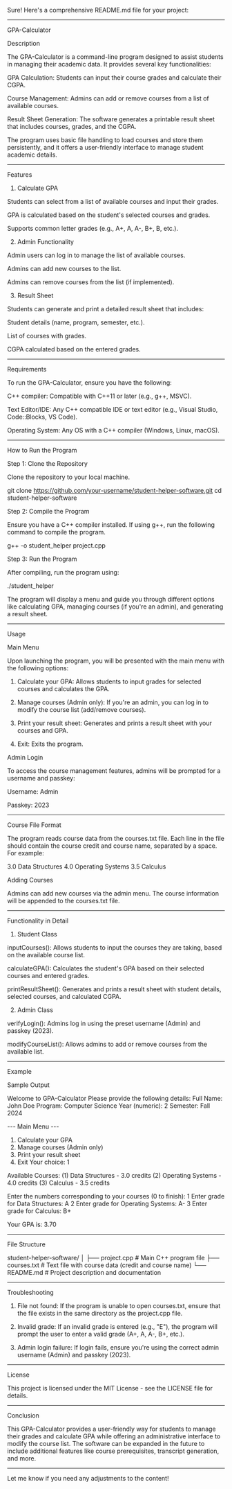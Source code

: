 Sure! Here's a comprehensive README.md file for your project:


---

GPA-Calculator

Description

The GPA-Calculator is a command-line program designed to assist students in managing their academic data. It provides several key functionalities:

GPA Calculation: Students can input their course grades and calculate their CGPA.

Course Management: Admins can add or remove courses from a list of available courses.

Result Sheet Generation: The software generates a printable result sheet that includes courses, grades, and the CGPA.


The program uses basic file handling to load courses and store them persistently, and it offers a user-friendly interface to manage student academic details.


---

Features

1. Calculate GPA

Students can select from a list of available courses and input their grades.

GPA is calculated based on the student's selected courses and grades.

Supports common letter grades (e.g., A+, A, A-, B+, B, etc.).



2. Admin Functionality

Admin users can log in to manage the list of available courses.

Admins can add new courses to the list.

Admins can remove courses from the list (if implemented).



3. Result Sheet

Students can generate and print a detailed result sheet that includes:

Student details (name, program, semester, etc.).

List of courses with grades.

CGPA calculated based on the entered grades.






---

Requirements

To run the GPA-Calculator, ensure you have the following:

C++ compiler: Compatible with C++11 or later (e.g., g++, MSVC).

Text Editor/IDE: Any C++ compatible IDE or text editor (e.g., Visual Studio, Code::Blocks, VS Code).

Operating System: Any OS with a C++ compiler (Windows, Linux, macOS).



---

How to Run the Program

Step 1: Clone the Repository

Clone the repository to your local machine.

git clone https://github.com/your-username/student-helper-software.git
cd student-helper-software

Step 2: Compile the Program

Ensure you have a C++ compiler installed. If using g++, run the following command to compile the program.

g++ -o student_helper project.cpp

Step 3: Run the Program

After compiling, run the program using:

./student_helper

The program will display a menu and guide you through different options like calculating GPA, managing courses (if you're an admin), and generating a result sheet.


---

Usage

Main Menu

Upon launching the program, you will be presented with the main menu with the following options:

1. Calculate your GPA: Allows students to input grades for selected courses and calculates the GPA.


2. Manage courses (Admin only): If you're an admin, you can log in to modify the course list (add/remove courses).


3. Print your result sheet: Generates and prints a result sheet with your courses and GPA.


4. Exit: Exits the program.



Admin Login

To access the course management features, admins will be prompted for a username and passkey:

Username: Admin

Passkey: 2023



---

Course File Format

The program reads course data from the courses.txt file. Each line in the file should contain the course credit and course name, separated by a space. For example:

3.0 Data Structures
4.0 Operating Systems
3.5 Calculus

Adding Courses

Admins can add new courses via the admin menu. The course information will be appended to the courses.txt file.


---

Functionality in Detail

1. Student Class

inputCourses(): Allows students to input the courses they are taking, based on the available course list.

calculateGPA(): Calculates the student's GPA based on their selected courses and entered grades.

printResultSheet(): Generates and prints a result sheet with student details, selected courses, and calculated CGPA.


2. Admin Class

verifyLogin(): Admins log in using the preset username (Admin) and passkey (2023).

modifyCourseList(): Allows admins to add or remove courses from the available list.



---

Example

Sample Output

Welcome to GPA-Calculator
Please provide the following details:
Full Name: John Doe
Program: Computer Science
Year (numeric): 2
Semester: Fall 2024

--- Main Menu ---
1) Calculate your GPA
2) Manage courses (Admin only)
3) Print your result sheet
0) Exit
Your choice: 1

Available Courses:
(1) Data Structures - 3.0 credits
(2) Operating Systems - 4.0 credits
(3) Calculus - 3.5 credits

Enter the numbers corresponding to your courses (0 to finish):
1
Enter grade for Data Structures: A
2
Enter grade for Operating Systems: A-
3
Enter grade for Calculus: B+

Your GPA is: 3.70


---

File Structure

student-helper-software/
│
├── project.cpp           # Main C++ program file
├── courses.txt           # Text file with course data (credit and course name)
└── README.md             # Project description and documentation


---

Troubleshooting

1. File not found: If the program is unable to open courses.txt, ensure that the file exists in the same directory as the project.cpp file.


2. Invalid grade: If an invalid grade is entered (e.g., "E"), the program will prompt the user to enter a valid grade (A+, A, A-, B+, etc.).


3. Admin login failure: If login fails, ensure you're using the correct admin username (Admin) and passkey (2023).




---

License

This project is licensed under the MIT License - see the LICENSE file for details.


---

Conclusion

This GPA-Calculator provides a user-friendly way for students to manage their grades and calculate GPA while offering an administrative interface to modify the course list. The software can be expanded in the future to include additional features like course prerequisites, transcript generation, and more.


---

Let me know if you need any adjustments to the content!

